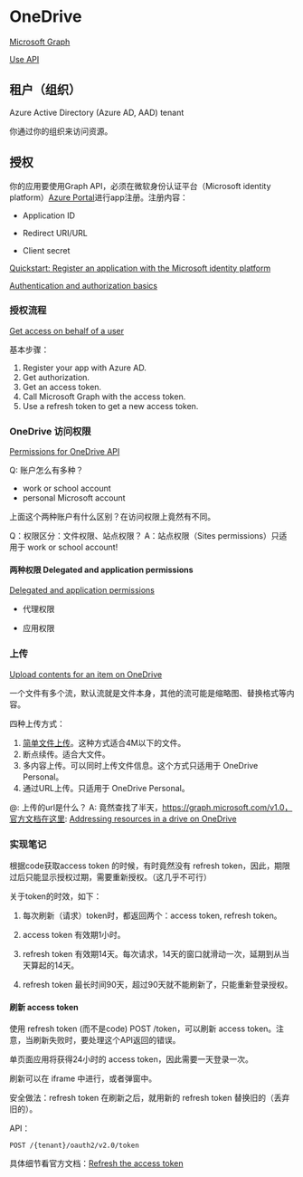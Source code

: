 # OneDrive

[Microsoft Graph](https://docs.microsoft.com/en-us/graph/overview)


[Use API](https://docs.microsoft.com/en-us/graph/use-the-api)


## 租户（组织）

Azure Active Directory (Azure AD, AAD) tenant

你通过你的组织来访问资源。



## 授权

你的应用要使用Graph API，必须在微软身份认证平台（Microsoft identity platform）[Azure Portal](https://portal.azure.com/#home)进行app注册。注册内容：

- Application ID

- Redirect URI/URL

- Client secret

[Quickstart: Register an application with the Microsoft identity platform](https://docs.microsoft.com/en-us/azure/active-directory/develop/quickstart-register-app)


[Authentication and authorization basics](https://docs.microsoft.com/en-us/graph/auth/auth-concepts)



### 授权流程

[Get access on behalf of a user](https://docs.microsoft.com/en-us/graph/auth-v2-user)

基本步骤：

1. Register your app with Azure AD.
2. Get authorization.
3. Get an access token.
4. Call Microsoft Graph with the access token.
5. Use a refresh token to get a new access token.


### OneDrive 访问权限

[Permissions for OneDrive API](https://docs.microsoft.com/en-us/onedrive/developer/rest-api/concepts/permissions_reference?view=odsp-graph-online)

Q: 账户怎么有多种？

- work or school account
- personal Microsoft account

上面这个两种账户有什么区别？在访问权限上竟然有不同。

Q：权限区分：文件权限、站点权限？
A：站点权限（Sites permissions）只适用于 work or school account!

#### 两种权限 Delegated and application permissions

[Delegated and application permissions](https://docs.microsoft.com/en-us/graph/auth/auth-concepts#delegated-and-application-permissions)

- 代理权限



- 应用权限
 





### 上传

[Upload contents for an item on OneDrive](https://docs.microsoft.com/en-us/onedrive/developer/rest-api/concepts/upload?view=odsp-graph-online)

一个文件有多个流，默认流就是文件本身，其他的流可能是缩略图、替换格式等内容。

四种上传方式：

1. [简单文件上传](https://docs.microsoft.com/en-us/onedrive/developer/rest-api/api/driveitem_put_content?view=odsp-graph-online)。这种方式适合4M以下的文件。
2. 断点续传。适合大文件。
3. 多内容上传。可以同时上传文件信息。这个方式只适用于 OneDrive Personal。
4. 通过URL上传。只适用于 OneDrive Personal。


@: 上传的url是什么？
A: 竟然查找了半天，https://graph.microsoft.com/v1.0，官方文档在这里: [Addressing resources in a drive on OneDrive](https://docs.microsoft.com/en-us/onedrive/developer/rest-api/concepts/addressing-driveitems?view=odsp-graph-online)



### 实现笔记

根据code获取access token 的时候，有时竟然没有 refresh token，因此，期限过后只能显示授权过期，需要重新授权。（这几乎不可行）


关于token的时效，如下：

1. 每次刷新（请求）token时，都返回两个：access token, refresh token。

2. access token 有效期1小时。

3. refresh token 有效期14天。每次请求，14天的窗口就滑动一次，延期到从当天算起的14天。

4. refresh token 最长时间90天，超过90天就不能刷新了，只能重新登录授权。


#### 刷新 access token

使用 refresh token (而不是code) POST /token，可以刷新 access token。注意，当刷新失败时，要处理这个API返回的错误。

单页面应用将获得24小时的 access token，因此需要一天登录一次。

刷新可以在 iframe 中进行，或者弹窗中。

安全做法：refresh token 在刷新之后，就用新的 refresh token 替换旧的（丢弃旧的）。

API：

    POST /{tenant}/oauth2/v2.0/token

具体细节看官方文档：[Refresh the access token](https://learn.microsoft.com/en-us/azure/active-directory/develop/v2-oauth2-auth-code-flow#refresh-the-access-token)



